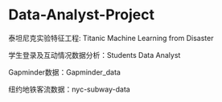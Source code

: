 # Data-Analyst-Project

泰坦尼克实验特征工程: Titanic Machine Learning from Disaster

学生登录及互动情况数据分析：Students Data Analyst

Gapminder数据：Gapminder_data

纽约地铁客流数据：nyc-subway-data

